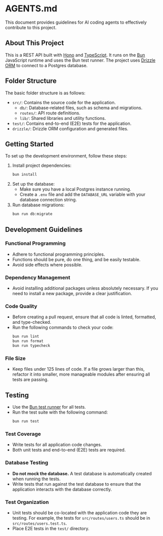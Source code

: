 # AGENTS.md

This document provides guidelines for AI coding agents to effectively contribute to this project.

## About This Project

This is a REST API built with [Hono](https://hono.dev/) and [TypeScript](https://www.typescriptlang.org/). It runs on the [Bun](https://bun.sh/) JavaScript runtime and uses the Bun test runner. The project uses [Drizzle ORM](https://orm.drizzle.team/) to connect to a Postgres database.

## Folder Structure

The basic folder structure is as follows:

- `src/`: Contains the source code for the application.
  - `db/`: Database-related files, such as schema and migrations.
  - `routes/`: API route definitions.
  - `lib/`: Shared libraries and utility functions.
- `test/`: Contains end-to-end (E2E) tests for the application.
- `drizzle/`: Drizzle ORM configuration and generated files.

## Getting Started

To set up the development environment, follow these steps:

1.  Install project dependencies:
    ```bash
    bun install
    ```
2.  Set up the database:
    - Make sure you have a local Postgres instance running.
    - Create a `.env` file and add the `DATABASE_URL` variable with your database connection string.
3.  Run database migrations:
    ```bash
    bun run db:migrate
    ```

## Development Guidelines

### Functional Programming

- Adhere to functional programming principles.
- Functions should be pure, do one thing, and be easily testable.
- Avoid side effects where possible.

### Dependency Management

- Avoid installing additional packages unless absolutely necessary. If you need to install a new package, provide a clear justification.

### Code Quality

- Before creating a pull request, ensure that all code is linted, formatted, and type-checked.
- Run the following commands to check your code:
  ```bash
  bun run lint
  bun run format
  bun run typecheck
  ```

### File Size

- Keep files under 125 lines of code. If a file grows larger than this, refactor it into smaller, more manageable modules after ensuring all tests are passing.

## Testing

- Use the [Bun test runner](https.bun.sh/docs/cli/test) for all tests.
- Run the test suite with the following command:
  ```bash
  bun run test
  ```

### Test Coverage

- Write tests for all application code changes.
- Both unit tests and end-to-end (E2E) tests are required.

### Database Testing

- **Do not mock the database.** A test database is automatically created when running the tests.
- Write tests that run against the test database to ensure that the application interacts with the database correctly.

### Test Organization

- Unit tests should be co-located with the application code they are testing. For example, the tests for `src/routes/users.ts` should be in `src/routes/users.test.ts`.
- Place E2E tests in the `test/` directory.